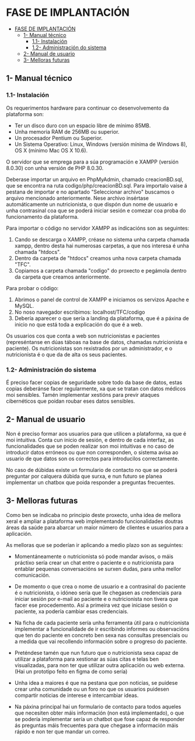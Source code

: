 # FASE DE IMPLANTACIÓN

- [FASE DE IMPLANTACIÓN](#fase-de-implantación)
  - [1- Manual técnico](#1--manual-técnico)
    - [1.1- Instalación](#11--instalación)
    - [1.2- Administración do sistema](#12--administración-do-sistema)
  - [2- Manual de usuario](#2--manual-de-usuario)
  - [3- Melloras futuras](#3--melloras-futuras)

## 1- Manual técnico

### 1.1- Instalación

Os requerimentos hardware para continuar co desenvolvemento da plataforma son:
- Ter un disco duro con un espacio libre de mínimo 85MB.
- Unha memoria RAM de 256MB ou superior.
- Un procesador Pentium ou Superior.
- Un Sistema Operativo: Linux, Windows (versión mínima de Windows 8), OS X (mínimo Mac OS X 10.6). 

O servidor que se emprega para a súa programación e XAMPP (versión 8.0.30) con unha versión de PHP 8.0.30.

Deberase importar un arquivo en PhpMyAdmin, chamado creacionBD.sql, que se encontra na ruta codigo/php/creacionBD.sql.
Para importalo vaise á pestana de importar e no apartado "Seleccionar archivo" buscamos o arquivo mencionado anteriormente.
Nese archivo insértase automáticamente un nutricionista, o que dispón dun nome de usuario e unha contrasinal coa que se poderá iniciar sesión e comezar coa proba do funcionamento da plataforma.

Para importar o código no servidor XAMPP as indicacións son as seguintes:

1. Cando se descarga o XAMPP, créase no sistema unha carpeta chamada xampp, dentro desta hai numerosas carpetas, a que nos interesa é unha chamada "htdocs".
2. Dentro da carpeta de "htdocs" creamos unha nova carpeta chamada "TFC".
3. Copiamos a carpeta chamada "codigo" do proxecto e pegámola dentro da carpeta que creamos anteriormente.

Para probar o código:
1. Abrimos o panel de control de XAMPP e iniciamos os servizos Apache e MySQL.
2. No noso navegador escribimos: localhost/TFC/codigo  
3. Debería aparecer o que sería a landing da plataforma, que é a páxina de inicio no que está toda a explicación do que é a web.
  
Os usuarios cos que conta a web son nutricionistas e pacientes (represéntanse en dúas táboas na base de datos, chamadas nutricionista e paciente).
Os nutricionistas son rexistrados por un administrador, e o nutricionista é o que da de alta os seus pacientes.

### 1.2- Administración do sistema

É preciso facer copias de seguridade sobre todo da base de datos, estas copias deberánse facer regularmente, xa que se tratan con datos médicos moi sensibles.
Tamén implementar xestións para previr ataques cibernéticos que poidan roubar eses datos sensibles.

## 2- Manual de usuario

Non é preciso formar aos usuarios para que utilicen a plataforma, xa que é moi intuitiva.
Conta cun inicio de sesión, e dentro de cada interfaz, as funcionalidades que se poden realizar son moi intuitivas e no caso de introducir datos erróneos ou que non corresponden, o sistema avisa ao usuario de que datos son os correctos para introducilos correctamente.

No caso de dúbidas existe un formulario de contacto no que se poderá preguntar por calquera dúbida que surxa, e nun futuro se planea implementar un chatbox que poida responder a preguntas frecuentes.

## 3- Melloras futuras

Como ben se indicaba no principio deste proxecto, unha idea de mellora xeral e ampliar a plataforma web implementando funcionalidades doutras áreas da saúde para abarcar un maior número de clientes e usuarios para a aplicación.

As melloras que se poderían ir aplicando a medio plazo son as seguintes:
- Momentáneamente o nutricionista só pode mandar avisos, o máis práctixo sería crear un chat entre o paciente e o nutricionista para entablar pequenas conversacións se surxen dudas, para unha mellor comunicación.
  
- De momento o que crea o nome de usuario e a contrasinal do paciente é o nutricionista, o idóneo sería que lle chegasen as credenciais para iniciar sesión por e-mail ao paciente e o nutricionista non tivera que facer ese procedemento. Así a primeira vez que iniciase sesión o paciente, xa podería cambiar esas credenciais.
  
- Na ficha de cada paciente sería unha ferramenta útil para o nutricionista implementar a funcionalidade de ir escribindo informes ou observacións que ten do paciente en concreto ben sexa nas consultas presenciais ou a medida que vai recollendo información sobre o progreso do paciente.

- Preténdese tamén que nun futuro que o nutricionista sexa capaz de utilizar a plataforma para xestionar as súas citas e telas ben visualizadas, para non ter que utilizar outra aplicación ou web externa. (Hai un prototipo feito en figma de como sería)

- Unha idea a maiores é que na pestana que pon noticias, se puidese crear unha comunidade ou un foro no que os usuarios puidesen compartir noticias de interese e intercambiar ideas.
  
- Na páxina principal hai un formulario de contacto para todos aqueles que necesiten obter máis información (non está implementado), o que se podería implementar sería un chatbot que fose capaz de responder ás preguntas máis frecuentes para que chegase a información máis rápido e non ter que mandar un correo.
  